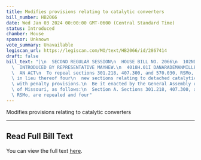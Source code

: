 ```yaml
---
title: Modifies provisions relating to catalytic converters
bill_number: HB2066
date: Wed Jan 03 2024 00:00:00 GMT-0600 (Central Standard Time)
status: Introduced
chamber: House
sponsor: Unknown
vote_summary: Unavailable
legiscan_url: https://legiscan.com/MO/text/HB2066/id/2867414
draft: false
bill_text: "|\n  SECOND REGULAR SESSION\n  HOUSE BILL NO. 2066\n  102ND GENERAL ASSEMBLY\n\
  \  INTRODUCED BY REPRESENTATIVE MAYHEW.\n  4018H.01I DANARADEMANMILLER,ChiefClerk\n\
  \  AN ACT\n  To repeal sections 301.218, 407.300, and 570.030, RSMo, and to enact\
  \ in lieu thereof four\n  new sections relating to detached catalytic converters,\
  \ with penalty provisions.\n  Be it enacted by the General Assembly of the state\
  \ of Missouri, as follows:\n  Section A. Sections 301.218, 407.300, and 570.030,\
  \ RSMo, are repealed and four"
---
```

Modifies provisions relating to catalytic converters

---

## Read Full Bill Text

You can view the full text [here](https://legiscan.com/MO/text/HB2066/id/2867414).

